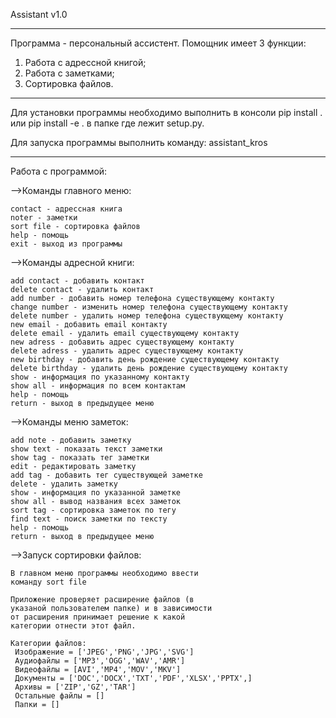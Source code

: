 Assistant v1.0

--------------
Программа - персональный ассистент. 
Помощник имеет 3 функции:
  1. Работа с адрессной книгой;
  2. Работа с заметками;
  3. Сортировка файлов.
--------------


Для установки программы необходимо выполнить в консоли pip install . или pip install -e . в папке где лежит setup.py.

Для запуска программы выполнить команду: assistant_kros

--------------

Работа с программой:

-->Команды главного меню:

    contact - адрессная книга
    noter - заметки
    sort file - сортировка файлов
    help - помощь 
    exit - выход из программы

-->Команды адресной книги:

    add contact - добавить контакт
    delete contact - удалить контакт
    add number - добавить номер телефона существующему контакту 
    change number - изменить номер телефона существующему контакту
    delete number - удалить номер телефона существующему контакту
    new email - добавить email контакту
    delete email - удалить email существующему контакту
    new adress - добавить адрес существующему контакту 
    delete adress - удалить адрес существующему контакту
    new birthday - добавить день рождение существующему контакту
    delete birthday - удалить день рождение существующему контакту
    show - информация по указанному контакту
    show all - информация по всем контактам
    help - помощь
    return - выход в предыдущее меню

-->Команды меню заметок:

    add note - добавить заметку
    show text - показать текст заметки
    show tag - показать тег заметки
    edit - редактировать заметку
    add tag - добавить тег существующей заметке
    delete - удалить заметку
    show - информация по указанной заметке
    show all - вывод названия всех заметок
    sort tag - сортировка заметок по тегу
    find text - поиск заметки по тексту
    help - помощь
    return - выход в предыдущее меню
            
 -->Запуск сортировки файлов:    
 
    В главном меню программы необходимо ввести 
    команду sort file
    
    Приложение проверяет расширение файлов (в 
    указаной пользователем папке) и в зависимости
    от расширения принимает решение к какой 
    категории отнести этот файл.
    
    Категории файлов:
     Изображение = ['JPEG','PNG','JPG','SVG']
     Аудиофайлы = ['MP3','OGG','WAV','AMR']
     Видеофайлы = [AVI','MP4','MOV','MKV']
     Документы = ['DOC','DOCX','TXT','PDF','XLSX','PPTX',]
     Архивы = ['ZIP','GZ','TAR']
     Остальные файлы = []
     Папки = []
     
